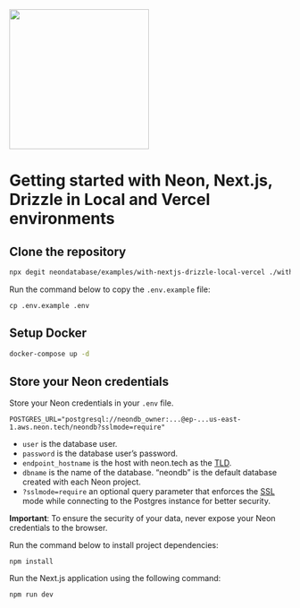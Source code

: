 <img width="250px" src="https://neon.tech/brand/neon-logo-dark-color.svg" />

# Getting started with Neon, Next.js, Drizzle in Local and Vercel environments

## Clone the repository

```bash
npx degit neondatabase/examples/with-nextjs-drizzle-local-vercel ./with-nextjs-drizzle-local-vercel
```

Run the command below to copy the `.env.example` file:

```
cp .env.example .env
```

## Setup Docker

```bash
docker-compose up -d
```

## Store your Neon credentials

Store your Neon credentials in your `.env` file.

```
POSTGRES_URL="postgresql://neondb_owner:...@ep-...us-east-1.aws.neon.tech/neondb?sslmode=require"
```

- `user` is the database user.
- `password` is the database user’s password.
- `endpoint_hostname` is the host with neon.tech as the [TLD](https://www.cloudflare.com/en-gb/learning/dns/top-level-domain/).
- `dbname` is the name of the database. “neondb” is the default database created with each Neon project.
- `?sslmode=require` an optional query parameter that enforces the [SSL](https://www.cloudflare.com/en-gb/learning/ssl/what-is-ssl/) mode while connecting to the Postgres instance for better security.

**Important**: To ensure the security of your data, never expose your Neon credentials to the browser.

Run the command below to install project dependencies:

```
npm install
```

Run the Next.js application using the following command:

```
npm run dev
```
